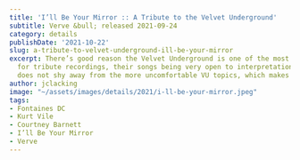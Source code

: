 ```yaml
---
title: 'I’ll Be Your Mirror :: A Tribute to the Velvet Underground'
subtitle: Verve &bull; released 2021-09-24
category: details
publishDate: '2021-10-22'
slug: a-tribute-to-velvet-underground-ill-be-your-mirror
excerpt: There’s good reason the Velvet Underground is one of the most popular topics
  for tribute recordings, their songs being very open to interpretation. This selection
  does not shy away from the more uncomfortable VU topics, which makes it a standout.
author: jclacking
image: "~/assets/images/details/2021/i-ll-be-your-mirror.jpeg"
tags:
- Fontaines DC
- Kurt Vile
- Courtney Barnett
- I’ll Be Your Mirror
- Verve
---
```


